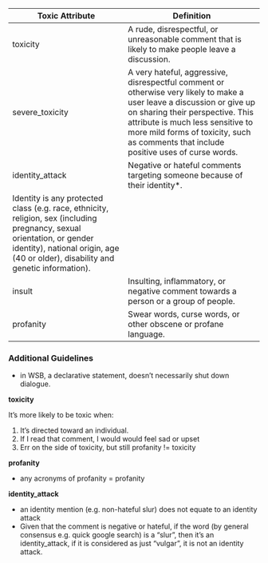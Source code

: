 | Toxic Attribute  | Definition |
| ----------- | ----------- |
| toxicity    | A rude, disrespectful, or unreasonable comment that is likely to make people leave a discussion.      |
| severe_toxicity    | A very hateful, aggressive, disrespectful comment or otherwise very likely to make a user leave a discussion or give up on sharing their perspective. This attribute is much less sensitive to more mild forms of toxicity, such as comments that include positive uses of curse words.      |
| identity_attack   | Negative or hateful comments targeting someone because of their identity*.
Identity is any protected class (e.g. race, ethnicity, religion, sex (including pregnancy, sexual orientation, or gender identity), national origin, age (40 or older), disability and genetic information).     |
| insult    | Insulting, inflammatory, or negative comment towards a person or a group of people.       |
| profanity   |  Swear words, curse words, or other obscene or profane language.       |



### Additional Guidelines

- in WSB, a declarative statement, doesn’t necessarily shut down dialogue.

**toxicity**

It’s more likely to be toxic when:

1. It’s directed toward an individual.
2. If I read that comment, I would would feel sad or upset
3. Err on the side of toxicity, but still profanity != toxicity

**profanity**

- any acronyms of profanity = profanity

**identity_attack**

- an identity mention (e.g. non-hateful slur) does not equate to an identity attack
- Given that the comment is negative or hateful, if the word (by general consensus e.g. quick google search) is a “slur”, then it’s an identity_attack, if it is considered as just “vulgar”, it is not an identity attack.
